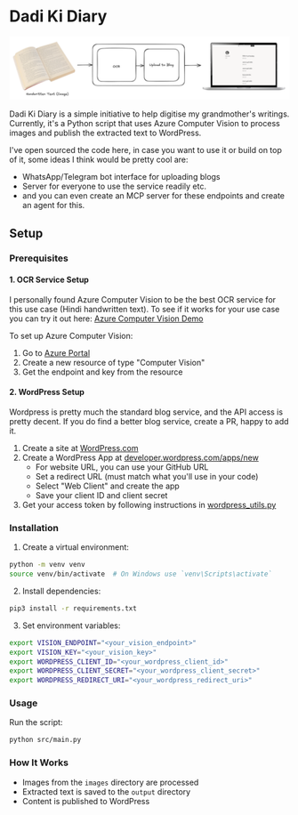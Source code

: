 # Dadi Ki Diary
![Dadi Ki Diary](./media/diagram.png)

Dadi Ki Diary is a simple initiative to help digitise my grandmother's writings. Currently, it's a Python script that uses Azure Computer Vision to process images and publish the extracted text to WordPress.

I've open sourced the code here, in case you want to use it or build on top of it, some ideas I think would be pretty cool are:
- WhatsApp/Telegram bot interface for uploading blogs
- Server for everyone to use the service readily etc.
- and you can even create an MCP server for these endpoints and create an agent for this.

## Setup

### Prerequisites

#### 1. OCR Service Setup
I personally found Azure Computer Vision to be the best OCR service for this use case (Hindi handwritten text). To see if it works for your use case you can try it out here: [Azure Computer Vision Demo](https://portal.vision.cognitive.azure.com/demo/extract-text-from-images)

To set up Azure Computer Vision:
1. Go to [Azure Portal](https://portal.azure.com/)
2. Create a new resource of type "Computer Vision"
3. Get the endpoint and key from the resource

#### 2. WordPress Setup
Wordpress is pretty much the standard blog service, and the API access is pretty decent. If you do find a better blog service, create a PR, happy to add it.
1. Create a site at [WordPress.com](https://wordpress.com/)
2. Create a WordPress App at [developer.wordpress.com/apps/new](https://developer.wordpress.com/apps/new/)
   - For website URL, you can use your GitHub URL
   - Set a redirect URL (must match what you'll use in your code)
   - Select "Web Client" and create the app
   - Save your client ID and client secret
3. Get your access token by following instructions in [wordpress_utils.py](./src/utils/wordpress_utils.py)

### Installation

1. Create a virtual environment:
```bash
python -m venv venv
source venv/bin/activate  # On Windows use `venv\Scripts\activate`
```

2. Install dependencies:
```bash
pip3 install -r requirements.txt
```

3. Set environment variables:
```bash
export VISION_ENDPOINT="<your_vision_endpoint>"
export VISION_KEY="<your_vision_key>"
export WORDPRESS_CLIENT_ID="<your_wordpress_client_id>"
export WORDPRESS_CLIENT_SECRET="<your_wordpress_client_secret>"
export WORDPRESS_REDIRECT_URI="<your_wordpress_redirect_uri>"
```

### Usage
Run the script:
```bash
python src/main.py
```

### How It Works
- Images from the `images` directory are processed
- Extracted text is saved to the `output` directory
- Content is published to WordPress
